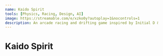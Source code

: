 ```yaml
---
name: Kaido Spirit
tools: [Physics, Racing, Design, AI]
image: https://streamable.com/e/xzko0y?autoplay=1&nocontrols=1
description: An arcade racing and drifting game inspired by Initial D & Wangan Midnight.
---
```


# Kaido Spirit
